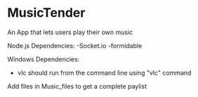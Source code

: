 # MusicTender
An App that lets users play their own music

Node.js Dependencies:
-Socket.io
-formidable

Windows Dependencies:
- vlc should run from the command line using "vlc" command

Add files in Music_files to get a complete paylist
